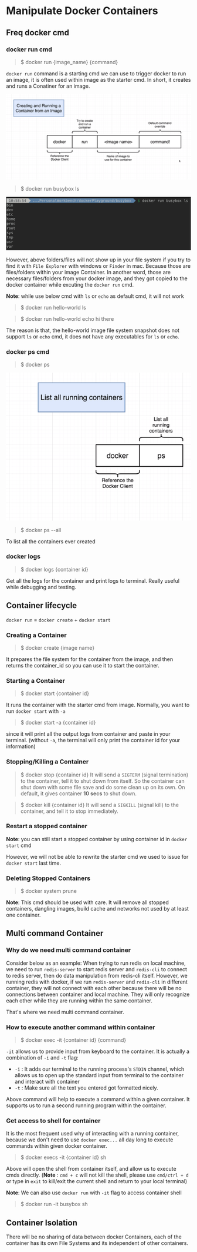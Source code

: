 # Manipulate Docker Containers

## Freq docker cmd

### docker run cmd
> $ docker run {image_name} {command}

`docker run` command is a starting cmd we can use to trigger docker to run an image, it is often used within image as the starter cmd. In short, it creates and runs a Conatiner for an image.

![Docker Run Cmd](assets/docker_run_cmd.png)

> $ docker run busybox ls

![Docker Busybox ls](assets/docker_busybox_ls.png)

However, above folders/files will not show up in your file system if you try to find it with `File Explorer` with windows or `Finder` in mac. Because those are files/folders within your image Container. In another word, those are necessary files/folders from your docker image, and they got copied to the docker container while excuting the `docker run` cmd.

**Note**: while use below cmd with `ls` or `echo` as default cmd, it will not work

> $ docker run hello-world ls

> $ docker run hello-world echo hi there

The reason is that, the hello-world image file system snapshot does not support `ls` or `echo` cmd, it does not have any executables for `ls` or `echo`.

### docker ps cmd

> $ docker ps

![Docker PS cmd](assets/docker_ps_cmd.png)

> $ docker ps --all

To list all the containers ever created

### docker logs

> $ docker logs {container id}

Get all the logs for the container and print logs to terminal. Really useful while debugging and testing.

## Container lifecycle

`docker run` = `docker create` + `docker start`

### Creating a Container
> $ docker create {image name}

It prepares the file system for the container from the image, and then returns the container_id so you can use it to start the container.

### Starting a Container
> $ docker start {container id}

It runs the container with the starter cmd from image. Normally, you want to run `docker start` with `-a`
> $ docker start -a {container id}

since it will print all the output logs from container and paste in your terminal. (without `-a`, the terminal will only print the container id for your information)

### Stopping/Killing a Container
> $ docker stop {container id}
It will send a `SIGTERM` (signal termination) to the container, tell it to shut down from itself. So the container can shut down with some file save and do some clean up on its own. On default, it gives container **10 secs** to shut down.

> $ docker kill {container id}
It will send a `SIGKILL` (signal kill) to the container, and tell it to stop immediately.

### Restart a stopped container
**Note**: you can still start a stopped container by using container id in `docker start` cmd

However, we will not be able to rewrite the starter cmd we used to issue for `docker start` last time.


### Deleting Stopped Containers
> $ docker system prune

**Note**: This cmd should be used with care.
It will remove all stopped containers, dangling images, build cache and networks not used by at least one container.


## Multi command Container

### Why do we need multi command container

Consider below as an example:
When trying to run redis on local machine, we need to run `redis-server` to start redis server and `redis-cli` to connect to redis server, then do data manipulation from redis-cli itself. However, we running redis with docker, if we run `redis-server` and `redis-cli` in different container, they will not connect with each other because there will be no connections between container and local machine. They will only recognize each other while they are running within the same container. 

That's where we need multi command container.

### How to execute another command within container

> $ docker exec -it {container id} {command}

`-it` allows us to provide input from keyboard to the container. It is actually a combination of `-i` and `-t` flag:
- `-i` : It adds our terminal to the running process's `STDIN` channel, which allows us to open up the standard input from terminal to the container and interact with container
- `-t` : Make sure all the text you entered got formatted nicely.

Above command will help to execute a command within a given container. It supports us to run a second running program within the container.

### Get access to shell for container

It is the most frequent used why of interacting with a running container, because we don't need to use `docker exec...` all day long to execute commands within given docker container.

> $ docker execs -it {container id} sh

Above will open the shell from container itself, and allow us to execute cmds directly. (**Note** : `cmd + c` will not kill the shell, please use `cmd/ctrl + d` or type in `exit` to kill/exit the current shell and return to your local terminal)

**Note**: We can also use `docker run` with `-it` flag to access container shell
> $ docker run -it busybox sh

## Container Isolation

There will be no sharing of data between docker Containers, each of the container has its own File Systems and its independent of other containers.
